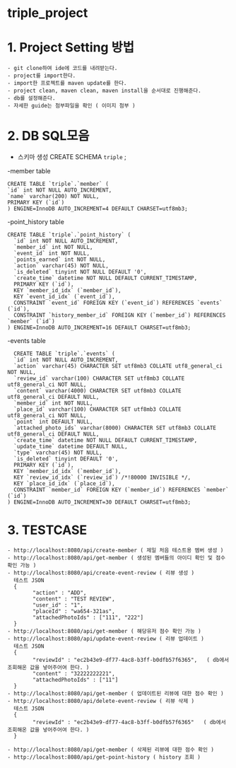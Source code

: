 # triple_project
# 1. Project Setting 방법
    - git clone하여 ide에 코드를 내려받는다.
    - project를 import한다.
    - import한 프로젝트를 maven update를 한다.
    - project clean, maven clean, maven install을 순서대로 진행해준다.
    - db를 설정해준다.
    - 자세한 guide는 첨부파일을 확인 ( 이미지 첨부 )
    
    
# 2. DB SQL모음 
  - 스키마 생성
  CREATE SCHEMA `triple` ;


  -member table
  
    CREATE TABLE `triple`.`member` (
    `id` int NOT NULL AUTO_INCREMENT,
    `name` varchar(200) NOT NULL,
    PRIMARY KEY (`id`)
    ) ENGINE=InnoDB AUTO_INCREMENT=4 DEFAULT CHARSET=utf8mb3;
    
  -point_history table   
  
    CREATE TABLE `triple`.`point_history` (
      `id` int NOT NULL AUTO_INCREMENT,
      `member_id` int NOT NULL,
      `event_id` int NOT NULL,
      `points_earned` int NOT NULL,
      `action` varchar(45) NOT NULL,
      `is_deleted` tinyint NOT NULL DEFAULT '0',
      `create_time` datetime NOT NULL DEFAULT CURRENT_TIMESTAMP,
      PRIMARY KEY (`id`),
      KEY `member_id_idx` (`member_id`),
      KEY `event_id_idx` (`event_id`),
      CONSTRAINT `event_id` FOREIGN KEY (`event_id`) REFERENCES `events` (`id`),
      CONSTRAINT `history_member_id` FOREIGN KEY (`member_id`) REFERENCES `member` (`id`)
    ) ENGINE=InnoDB AUTO_INCREMENT=16 DEFAULT CHARSET=utf8mb3;
    
    
   -events table
   
      CREATE TABLE `triple`.`events` (
      `id` int NOT NULL AUTO_INCREMENT,
      `action` varchar(45) CHARACTER SET utf8mb3 COLLATE utf8_general_ci NOT NULL,
      `review_id` varchar(100) CHARACTER SET utf8mb3 COLLATE utf8_general_ci NOT NULL,
      `content` varchar(4000) CHARACTER SET utf8mb3 COLLATE utf8_general_ci DEFAULT NULL,
      `member_id` int NOT NULL,
      `place_id` varchar(100) CHARACTER SET utf8mb3 COLLATE utf8_general_ci NOT NULL,
      `point` int DEFAULT NULL,
      `attached_photo_ids` varchar(8000) CHARACTER SET utf8mb3 COLLATE utf8_general_ci DEFAULT NULL,
      `create_time` datetime NOT NULL DEFAULT CURRENT_TIMESTAMP,
      `update_time` datetime DEFAULT NULL,
      `type` varchar(45) NOT NULL,
      `is_deleted` tinyint DEFAULT '0',
      PRIMARY KEY (`id`),
      KEY `member_id_idx` (`member_id`),
      KEY `review_id_idx` (`review_id`) /*!80000 INVISIBLE */,
      KEY `place_id_idx` (`place_id`),
      CONSTRAINT `member_id` FOREIGN KEY (`member_id`) REFERENCES `member` (`id`)
    ) ENGINE=InnoDB AUTO_INCREMENT=30 DEFAULT CHARSET=utf8mb3;
    
    
# 3. TESTCASE
    - http://localhost:8080/api/create-member ( 제일 처음 테스트용 멤버 생성 )
    - http://localhost:8080/api/get-member ( 생성된 멤버들의 아이디 확인 및 점수 확인 가능 )
    - http://localhost:8080/api/create-event-review ( 리뷰 생성 )
      테스트 JSON
      {
            "action" : "ADD",
            "content" : "TEST REVIEW",
            "user_id" : "1",
            "placeId" : "wa654-321as",
            "attachedPhotoIds" : ["111", "222"]
      }
    - http://localhost:8080/api/get-member ( 해당유저 점수 확인 가능 )
    - http://localhost:8080/api/update-event-review ( 리뷰 업데이트 )
      테스트 JSON 
      {
            "reviewId" : "ec2b43e9-df77-4ac8-b3ff-b0dfb57f6365",   ( db에서 조회해온 값을 넣어주어여 한다. )
            "content" : "32222222221",
            "attachedPhotoIds" : ["11"]
      }
    - http://localhost:8080/api/get-member ( 업데이트된 리뷰에 대한 점수 확인 )
    - http://localhost:8080/api/delete-event-review ( 리뷰 삭제 )
      테스트 JSON 
      {
            "reviewId" : "ec2b43e9-df77-4ac8-b3ff-b0dfb57f6365"   ( db에서 조회해온 값을 넣어주어여 한다. )
      }
      
    - http://localhost:8080/api/get-member ( 삭제된 리뷰에 대한 점수 확인 )
    - http://localhost:8080/api/get-point-history ( history 조회 )

